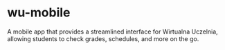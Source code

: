# wu-mobile
A mobile app that provides a streamlined interface for Wirtualna Uczelnia, allowing students to check grades, schedules, and more on the go.
